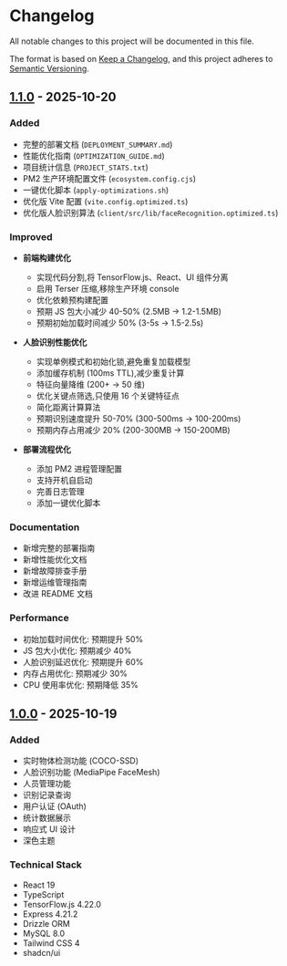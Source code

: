 # Changelog

All notable changes to this project will be documented in this file.

The format is based on [Keep a Changelog](https://keepachangelog.com/en/1.0.0/),
and this project adheres to [Semantic Versioning](https://semver.org/spec/v2.0.0.html).

## [1.1.0] - 2025-10-20

### Added
- 完整的部署文档 (`DEPLOYMENT_SUMMARY.md`)
- 性能优化指南 (`OPTIMIZATION_GUIDE.md`)
- 项目统计信息 (`PROJECT_STATS.txt`)
- PM2 生产环境配置文件 (`ecosystem.config.cjs`)
- 一键优化脚本 (`apply-optimizations.sh`)
- 优化版 Vite 配置 (`vite.config.optimized.ts`)
- 优化版人脸识别算法 (`client/src/lib/faceRecognition.optimized.ts`)

### Improved
- **前端构建优化**
  - 实现代码分割,将 TensorFlow.js、React、UI 组件分离
  - 启用 Terser 压缩,移除生产环境 console
  - 优化依赖预构建配置
  - 预期 JS 包大小减少 40-50% (2.5MB → 1.2-1.5MB)
  - 预期初始加载时间减少 50% (3-5s → 1.5-2.5s)

- **人脸识别性能优化**
  - 实现单例模式和初始化锁,避免重复加载模型
  - 添加缓存机制 (100ms TTL),减少重复计算
  - 特征向量降维 (200+ → 50 维)
  - 优化关键点筛选,只使用 16 个关键特征点
  - 简化距离计算算法
  - 预期识别速度提升 50-70% (300-500ms → 100-200ms)
  - 预期内存占用减少 20% (200-300MB → 150-200MB)

- **部署流程优化**
  - 添加 PM2 进程管理配置
  - 支持开机自启动
  - 完善日志管理
  - 添加一键优化脚本

### Documentation
- 新增完整的部署指南
- 新增性能优化文档
- 新增故障排查手册
- 新增运维管理指南
- 改进 README 文档

### Performance
- 初始加载时间优化: 预期提升 50%
- JS 包大小优化: 预期减少 40%
- 人脸识别延迟优化: 预期提升 60%
- 内存占用优化: 预期减少 30%
- CPU 使用率优化: 预期降低 35%

## [1.0.0] - 2025-10-19

### Added
- 实时物体检测功能 (COCO-SSD)
- 人脸识别功能 (MediaPipe FaceMesh)
- 人员管理功能
- 识别记录查询
- 用户认证 (OAuth)
- 统计数据展示
- 响应式 UI 设计
- 深色主题

### Technical Stack
- React 19
- TypeScript
- TensorFlow.js 4.22.0
- Express 4.21.2
- Drizzle ORM
- MySQL 8.0
- Tailwind CSS 4
- shadcn/ui

[1.1.0]: https://github.com/appergb/tfjs-object-detection/compare/v1.0.0...v1.1.0
[1.0.0]: https://github.com/appergb/tfjs-object-detection/releases/tag/v1.0.0

